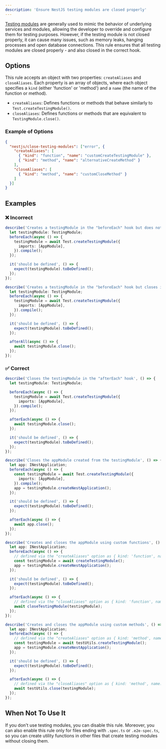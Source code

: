 ```yaml
---
description: 'Ensure NestJS testing modules are closed properly'
---
```


[Testing modules](https://docs.nestjs.com/fundamentals/testing#testing-utilities) are generally used to mimic the behavior of underlying services and modules, allowing the developer to override and configure them for testing purposes. However, if the testing module is not closed properly, it can cause many issues, such as memory leaks, hanging processes and open database connections. This rule ensures that all testing modules are closed properly - and also closed in the correct hook.

## Options

This rule accepts an object with two properties: `createAliases` and `closeAliases`. Each property is an array of objects, where each object specifies a `kind` (either 'function' or 'method') and a `name` (the name of the function or method).

- `createAliases`: Defines functions or methods that behave similarly to `Test.createTestingModule()`.
- `closeAliases`: Defines functions or methods that are equivalent to `TestingModule.close()`.

### Example of Options

```json
{
  "nestjs/close-testing-modules": ["error", {
    "createAliases": [
      { "kind": "function", "name": "customCreateTestingModule" },
      { "kind": "method", "name": "alternativeCreateMethod" }
    ],
    "closeAliases": [
      { "kind": "method", "name": "customCloseMethod" }
    ]
  }]
}
```

## Examples

### ❌ Incorrect

```ts
describe('Creates a testingModule in the "beforeEach" hook but does not close it', () => {
  let testingModule: TestingModule;
  beforeEach(async () => {
    testingModule = await Test.createTestingModule({
      imports: [AppModule],
    }).compile();
  });

  it('should be defined', () => {
    expect(testingModule).toBeDefined();
  });
});

describe('Creates a testingModule in the "beforeEach" hook but closes it in the "afterAll"', () => {
  let testingModule: TestingModule;
  beforeEach(async () => {
    testingModule = await Test.createTestingModule({
      imports: [AppModule],
    }).compile();
  });

  it('should be defined', () => {
    expect(testingModule).toBeDefined();
  });

  afterAll(async () => {
    await testingModule.close();
  });
});
```

### ✅ Correct

```ts
describe('Closes the testingModule in the "afterEach" hook', () => {
  let testingModule: TestingModule;

  beforeEach(async () => {
    testingModule = await Test.createTestingModule({
      imports: [AppModule],
    }).compile();
  });

  afterEach(async () => {
    await testingModule.close();
  });

  it('should be defined', () => {
    expect(testingModule).toBeDefined();
  });
});

describe('Closes the appModule created from the testingModule', () => {
  let app: INestApplication;
  beforeEach(async () => {
    const testingModule = await Test.createTestingModule({
      imports: [AppModule],
    }).compile();
    app = testingModule.createNestApplication();
  });

  it('should be defined', () => {
    expect(testingModule).toBeDefined();
  });

  afterEach(async () => {
    await app.close();
  });
});

describe('Creates and closes the appModule using custom functions', () => {
  let app: INestApplication;
  beforeEach(async () => {
    // defined via the "createAliases" option as { kind: 'function', name: 'createTestingModule' }
    const testingModule = await createTestingModule(); 
    app = testingModule.createNestApplication();
  });

  it('should be defined', () => {
    expect(testingModule).toBeDefined();
  });

  afterEach(async () => {
    // defined via the "closeAliases" option as { kind: 'function', name: 'closeTestingModule' }
    await closeTestingModule(testingModule); 
  });
});

describe('Creates and closes the appModule using custom methods', () => {
  let app: INestApplication;
  beforeEach(async () => {
    // defined via the "createAliases" option as { kind: 'method', name: 'createTestingModule' }
    const testingModule = await testUtils.createTestingModule(); 
    app = testingModule.createNestApplication();
  });

  it('should be defined', () => {
    expect(testingModule).toBeDefined();
  });

  afterEach(async () => {
    // defined via the "closeAliases" option as { kind: 'method', name: 'close' }
    await testUtils.close(testingModule); 
  });
});
```

## When Not To Use It

If you don't use testing modules, you can disable this rule. Moreover, you can also enable this rule
only for files ending with `.spec.ts` or `.e2e-spec.ts`, so you can create utility functions in other files
that create testing modules without closing them.
